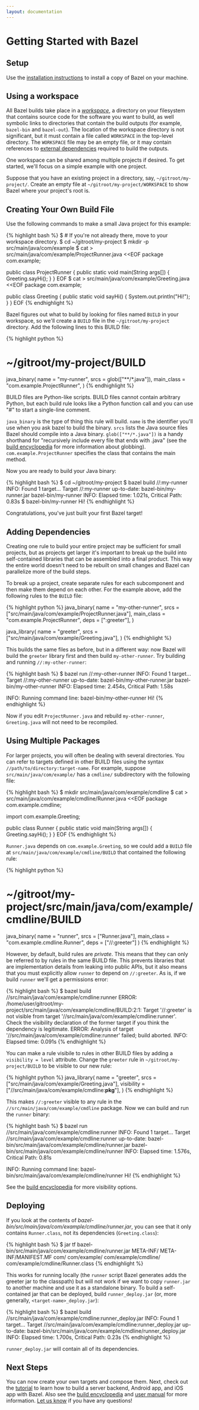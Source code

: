 ```yaml
---
layout: documentation
---
```


# Getting Started with Bazel

## Setup

Use the [installation instructions](/docs/install.html) to install a copy of
Bazel on your machine.

## Using a workspace

All Bazel builds take place in a [_workspace_](/docs/build-ref.html#workspaces),
a directory on your filesystem that contains source code for the software you
want to build, as well symbolic links to directories that contain the build
outputs (for example, `bazel-bin` and `bazel-out`). The location of the
workspace directory is not significant, but it must contain a file called
`WORKSPACE` in the top-level directory. The `WORKSPACE` file may be an empty
file, or it may contain references to
[external dependencies](/docs/external.html) required to build the outputs.

One workspace can be shared among multiple projects if desired.  To get
started, we'll focus on a simple example with one project.

Suppose that you have an existing project in a directory, say,
`~/gitroot/my-project/`. Create an empty file at
`~/gitroot/my-project/WORKSPACE` to show Bazel where your project's root is.

## Creating Your Own Build File

Use the following commands to make a small Java project for this example:

{% highlight bash %}
$ # If you're not already there, move to your workspace directory.
$ cd ~/gitroot/my-project
$ mkdir -p src/main/java/com/example
$ cat > src/main/java/com/example/ProjectRunner.java <<EOF
package com.example;

public class ProjectRunner {
    public static void main(String args[]) {
        Greeting.sayHi();
    }
}
EOF
$ cat > src/main/java/com/example/Greeting.java <<EOF
package com.example;

public class Greeting {
    public static void sayHi() {
        System.out.println("Hi!");
    }
}
EOF
{% endhighlight %}

Bazel figures out what to build by looking for files named `BUILD` in your
workspace, so we'll create a `BUILD` file in the `~/gitroot/my-project`
directory.  Add the following lines to this BUILD file:

{% highlight python %}
# ~/gitroot/my-project/BUILD
java_binary(
    name = "my-runner",
    srcs = glob(["**/*.java"]),
    main_class = "com.example.ProjectRunner",
)
{% endhighlight %}

BUILD files are Python-like scripts. BUILD files cannot contain arbitrary
Python, but each build rule looks like a Python function call and you can use
"#" to start a single-line comment.

`java_binary` is the type of thing this rule will build. `name` is the
identifier you'll use when you ask bazel to build the binary. `srcs` lists the
Java source files Bazel should compile into a Java binary.
`glob(["**/*.java"])` is a handy shorthand for "recursively include every file
that ends with .java" (see the
[build encyclopedia](be/functions.html#glob) for more information about
globbing). `com.example.ProjectRunner` specifies the class that contains the
main method.

Now you are ready to build your Java binary:

{% highlight bash %}
$ cd ~/gitroot/my-project
$ bazel build //:my-runner
INFO: Found 1 target...
Target //:my-runner up-to-date:
  bazel-bin/my-runner.jar
  bazel-bin/my-runner
INFO: Elapsed time: 1.021s, Critical Path: 0.83s
$ bazel-bin/my-runner
Hi!
{% endhighlight %}

Congratulations, you've just built your first Bazel target!

## Adding Dependencies

Creating one rule to build your entire project may be sufficient for small
projects, but as projects get larger it's important to break up the build into
self-contained libraries that can be assembled into a final product.  This way
the entire world doesn't need to be rebuilt on small changes and Bazel can
parallelize more of the build steps.

To break up a project, create separate rules for each subcomponent and then
make them depend on each other. For the example above, add the following rules
to the `BUILD` file:

{% highlight python %}
java_binary(
    name = "my-other-runner",
    srcs = ["src/main/java/com/example/ProjectRunner.java"],
    main_class = "com.example.ProjectRunner",
    deps = [":greeter"],
)

java_library(
    name = "greeter",
    srcs = ["src/main/java/com/example/Greeting.java"],
)
{% endhighlight %}

This builds the same files as before, but in a different way: now Bazel will
build the `greeter` library first and then build `my-other-runner`. Try building
and running `//:my-other-runner`:

{% highlight bash %}
$ bazel run //:my-other-runner
INFO: Found 1 target...
Target //:my-other-runner up-to-date:
  bazel-bin/my-other-runner.jar
  bazel-bin/my-other-runner
INFO: Elapsed time: 2.454s, Critical Path: 1.58s

INFO: Running command line: bazel-bin/my-other-runner
Hi!
{% endhighlight %}

Now if you edit `ProjectRunner.java` and rebuild `my-other-runner`,
`Greeting.java` will not need to be recompiled.

## Using Multiple Packages

For larger projects, you will often be dealing with several directories. You
can refer to targets defined in other BUILD files using the syntax
`//path/to/directory:target-name`.  For example, suppose
`src/main/java/com/example/` has a `cmdline/` subdirectory with the following
file:

{% highlight bash %}
$ mkdir src/main/java/com/example/cmdline
$ cat > src/main/java/com/example/cmdline/Runner.java <<EOF
package com.example.cmdline;

import com.example.Greeting;

public class Runner {
    public static void main(String args[]) {
        Greeting.sayHi();
    }
}
EOF
{% endhighlight %}

`Runner.java` depends on `com.example.Greeting`, so we could add a `BUILD` file
at `src/main/java/com/example/cmdline/BUILD` that contained the following rule:

{% highlight python %}
# ~/gitroot/my-project/src/main/java/com/example/cmdline/BUILD
java_binary(
    name = "runner",
    srcs = ["Runner.java"],
    main_class = "com.example.cmdline.Runner",
    deps = ["//:greeter"]
)
{% endhighlight %}

However, by default, build rules are _private_. This means that they can only be
referred to by rules in the same BUILD file. This prevents libraries that are
implementation details from leaking into public APIs, but it also means that you
must explicitly allow `runner` to depend on `//:greeter`. As is, if we
build `runner` we'll get a permissions error:

{% highlight bash %}
$ bazel build //src/main/java/com/example/cmdline:runner
ERROR: /home/user/gitroot/my-project/src/main/java/com/example/cmdline/BUILD:2:1:
  Target '//:greeter' is not visible from target '//src/main/java/com/example/cmdline:runner'.
  Check the visibility declaration of the former target if you think the dependency is legitimate.
ERROR: Analysis of target '//src/main/java/com/example/cmdline:runner' failed; build aborted.
INFO: Elapsed time: 0.091s
{% endhighlight %}

You can make a rule visibile to rules in other BUILD files by adding a
`visibility = level` attribute.  Change the `greeter` rule in
`~/gitroot/my-project/BUILD` to be visible to our new rule:

{% highlight python %}
java_library(
    name = "greeter",
    srcs = ["src/main/java/com/example/Greeting.java"],
    visibility = ["//src/main/java/com/example/cmdline:__pkg__"],
)
{% endhighlight %}

This makes `//:greeter` visible to any rule in the
`//src/main/java/com/example/cmdline` package. Now we can build and
run the `runner` binary:

{% highlight bash %}
$ bazel run //src/main/java/com/example/cmdline:runner
INFO: Found 1 target...
Target //src/main/java/com/example/cmdline:runner up-to-date:
  bazel-bin/src/main/java/com/example/cmdline/runner.jar
  bazel-bin/src/main/java/com/example/cmdline/runner
INFO: Elapsed time: 1.576s, Critical Path: 0.81s

INFO: Running command line: bazel-bin/src/main/java/com/example/cmdline/runner
Hi!
{% endhighlight %}

See the [build encyclopedia](be/common-definitions.html#common.visibility) for more
visibility options.

## Deploying

If you look at the contents of
_bazel-bin/src/main/java/com/example/cmdline/runner.jar_, you can see that it
only contains `Runner.class`, not its dependencies (`Greeting.class`):

{% highlight bash %}
$ jar tf bazel-bin/src/main/java/com/example/cmdline/runner.jar
META-INF/
META-INF/MANIFEST.MF
com/
com/example/
com/example/cmdline/
com/example/cmdline/Runner.class
{% endhighlight %}

This works for running locally (the `runner` script Bazel generates adds the
greeter jar to the classpath) but will not work if we want to copy `runner.jar`
to another machine and use it as a standalone binary. To build a self-contained
jar that can be deployed, build `runner_deploy.jar` (or, more generally,
`<target-name>_deploy.jar`):

{% highlight bash %}
$ bazel build //src/main/java/com/example/cmdline:runner_deploy.jar
INFO: Found 1 target...
Target //src/main/java/com/example/cmdline:runner_deploy.jar up-to-date:
  bazel-bin/src/main/java/com/example/cmdline/runner_deploy.jar
INFO: Elapsed time: 1.700s, Critical Path: 0.23s
{% endhighlight %}

`runner_deploy.jar` will contain all of its dependencies.

## Next Steps

You can now create your own targets and compose them. Next, check out the
[tutorial](/docs/tutorial/index.html) to learn how to build a server backend,
Android app, and iOS app with Bazel. Also see the
[build encyclopedia](be/overview.html) and
[user manual](bazel-user-manual.html) for more information.
[Let us know](https://groups.google.com/forum/#!forum/bazel-discuss) if you have
any questions!
